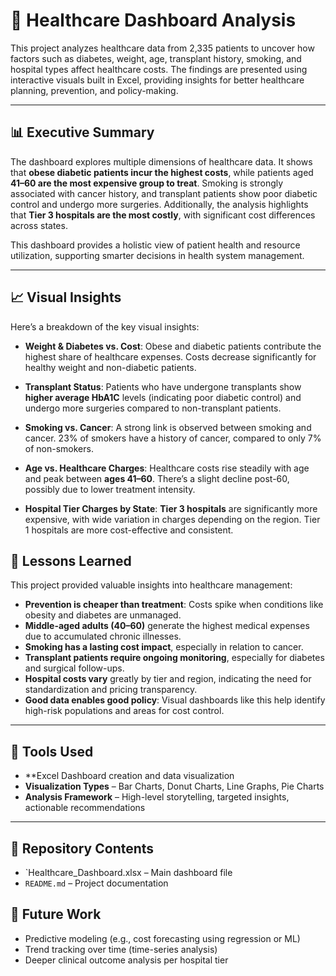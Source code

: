 # 🏥 Healthcare Dashboard Analysis

This project analyzes healthcare data from 2,335 patients to uncover how factors such as diabetes, weight, age, transplant history, smoking, and hospital types affect healthcare costs. The findings are presented using interactive visuals built in Excel, providing insights for better healthcare planning, prevention, and policy-making.

---

## 📊 Executive Summary

The dashboard explores multiple dimensions of healthcare data. It shows that **obese diabetic patients incur the highest costs**, while patients aged **41–60 are the most expensive group to treat**. Smoking is strongly associated with cancer history, and transplant patients show poor diabetic control and undergo more surgeries. Additionally, the analysis highlights that **Tier 3 hospitals are the most costly**, with significant cost differences across states.

This dashboard provides a holistic view of patient health and resource utilization, supporting smarter decisions in health system management.

---

## 📈 Visual Insights

Here’s a breakdown of the key visual insights:

- **Weight & Diabetes vs. Cost**: Obese and diabetic patients contribute the highest share of healthcare expenses. Costs decrease significantly for healthy weight and non-diabetic patients.
  
- **Transplant Status**: Patients who have undergone transplants show **higher average HbA1C** levels (indicating poor diabetic control) and undergo more surgeries compared to non-transplant patients.

- **Smoking vs. Cancer**: A strong link is observed between smoking and cancer. 23% of smokers have a history of cancer, compared to only 7% of non-smokers.

- **Age vs. Healthcare Charges**: Healthcare costs rise steadily with age and peak between **ages 41–60**. There’s a slight decline post-60, possibly due to lower treatment intensity.

- **Hospital Tier Charges by State**: **Tier 3 hospitals** are significantly more expensive, with wide variation in charges depending on the region. Tier 1 hospitals are more cost-effective and consistent.


## 📘 Lessons Learned

This project provided valuable insights into healthcare management:

- **Prevention is cheaper than treatment**: Costs spike when conditions like obesity and diabetes are unmanaged.
- **Middle-aged adults (40–60)** generate the highest medical expenses due to accumulated chronic illnesses.
- **Smoking has a lasting cost impact**, especially in relation to cancer.
- **Transplant patients require ongoing monitoring**, especially for diabetes and surgical follow-ups.
- **Hospital costs vary** greatly by tier and region, indicating the need for standardization and pricing transparency.
- **Good data enables good policy**: Visual dashboards like this help identify high-risk populations and areas for cost control.

---

## 🧰 Tools Used

- **Excel Dashboard creation and data visualization    
- **Visualization Types** – Bar Charts, Donut Charts, Line Graphs, Pie Charts  
- **Analysis Framework** – High-level storytelling, targeted insights, actionable recommendations

---

## 📁 Repository Contents

- `Healthcare_Dashboard.xlsx – Main dashboard file  
- `README.md` – Project documentation  


## 🔄 Future Work

- Predictive modeling (e.g., cost forecasting using regression or ML)
- Trend tracking over time (time-series analysis)
- Deeper clinical outcome analysis per hospital tier


